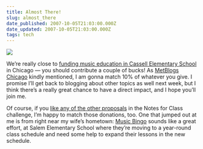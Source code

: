 ```yaml
---
title: Almost There!
slug: almost_there
date_published: 2007-10-05T21:03:00.000Z
date_updated: 2007-10-05T21:03:00.000Z
tags: tech
---
```


[![](http://www.donorschoose.org/donors/thermometer.png?id=17149&amp;type=small)](http://www.donorschoose.org/donors/viewChallenge.html?id=17149)

We’re really close to [funding music education in Cassell Elementary School](http://www.donorschoose.org/donors/proposal.html?id=95277&amp;challengeid=17149&amp;zone=0) in Chicago — you should contribute a couple of bucks! As [MetBlogs Chicago](http://chicago.metblogs.com/archives/2007/10/donors_choose_t.phtml) kindly mentioned, I am gonna match 10% of whatever you give. I promise I’ll get back to blogging about other topics as well next week, but I think there’s a really great chance to have a direct impact, and I hope you’ll join me.

Of course, if you [like any of the other proposals](http://www.donorschoose.org/donors/viewChallenge.html?id=17149) in the Notes for Class challenge, I’m happy to match those donations, too. One that jumped out at me is from right near my wife’s hometown: [Music Bingo](http://www.donorschoose.org/donors/proposal.html?id=86910&amp;challengeid=17149&amp;zone=0) sounds like a great effort, at Salem Elementary School where they’re moving to a year-round class schedule and need some help to expand their lessons in the new schedule.
